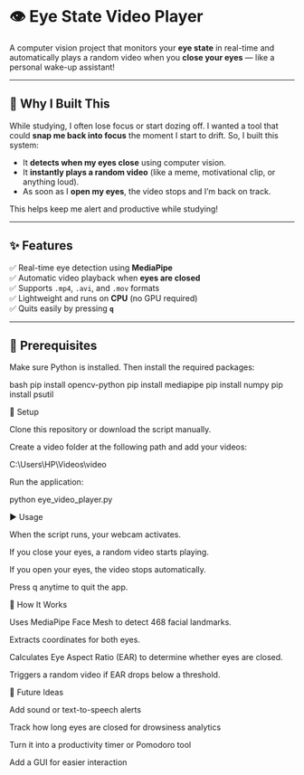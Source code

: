 # 👁️ Eye State Video Player

A computer vision project that monitors your **eye state** in real-time and automatically plays a random video when you **close your eyes** — like a personal wake-up assistant!

---

## 🧠 Why I Built This

While studying, I often lose focus or start dozing off. I wanted a tool that could **snap me back into focus** the moment I start to drift. So, I built this system:

- It **detects when my eyes close** using computer vision.
- It **instantly plays a random video** (like a meme, motivational clip, or anything loud).
- As soon as I **open my eyes**, the video stops and I’m back on track.

This helps keep me alert and productive while studying!

---

## ✨ Features

✅ Real-time eye detection using **MediaPipe**  
✅ Automatic video playback when **eyes are closed**  
✅ Supports `.mp4`, `.avi`, and `.mov` formats  
✅ Lightweight and runs on **CPU** (no GPU required)  
✅ Quits easily by pressing **`q`**  

---

## 🧰 Prerequisites

Make sure Python is installed. Then install the required packages:

bash
pip install opencv-python
pip install mediapipe
pip install numpy
pip install psutil

📁 Setup

Clone this repository or download the script manually.

Create a video folder at the following path and add your videos:

C:\Users\HP\Videos\video


Run the application:

python eye_video_player.py

▶️ Usage

When the script runs, your webcam activates.

If you close your eyes, a random video starts playing.

If you open your eyes, the video stops automatically.

Press q anytime to quit the app.

📸 How It Works

Uses MediaPipe Face Mesh to detect 468 facial landmarks.

Extracts coordinates for both eyes.

Calculates Eye Aspect Ratio (EAR) to determine whether eyes are closed.

Triggers a random video if EAR drops below a threshold.

🔮 Future Ideas

Add sound or text-to-speech alerts

Track how long eyes are closed for drowsiness analytics

Turn it into a productivity timer or Pomodoro tool

Add a GUI for easier interaction
